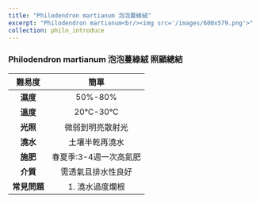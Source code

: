 ```yaml
---
title: "Philodendron martianum 泡泡蔓綠絨"
excerpt: "Philodendron martianum<br/><img src='/images/600x579.png'>"
collection: philo_introduce
---
```


### Philodendron martianum 泡泡蔓綠絨 照顧總結

|**難易度**| 簡單 |
|:-:|:-:|
|**濕度**|50%-80%|
|**溫度**|20°C-30°C|
|**光照**|微弱到明亮散射光|
|**澆水**|土壤半乾再澆水|
|**施肥**|春夏季:3-4週一次高氮肥|
|**介質**|需透氣且排水性良好|
|**常見問題**|1. 澆水過度爛根|
